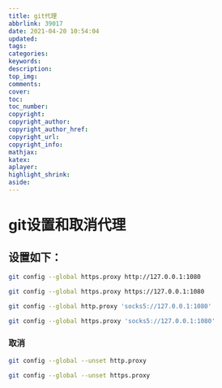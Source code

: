 ```yaml
---
title: git代理
abbrlink: 39017
date: 2021-04-20 10:54:04
updated:
tags:
categories:
keywords:
description:
top_img:
comments:
cover:
toc:
toc_number:
copyright:
copyright_author:
copyright_author_href:
copyright_url:
copyright_info:
mathjax:
katex:
aplayer:
highlight_shrink:
aside:
---
```

# git设置和取消代理



## 设置如下：

```bash
git config --global https.proxy http://127.0.0.1:1080
```

```bash
git config --global https.proxy https://127.0.0.1:1080
```

```bash
git config --global http.proxy 'socks5://127.0.0.1:1080' 
```

```bash
git config --global https.proxy 'socks5://127.0.0.1:1080'
```



### 取消

```bash
git config --global --unset http.proxy
```

```bash
git config --global --unset https.proxy
```

